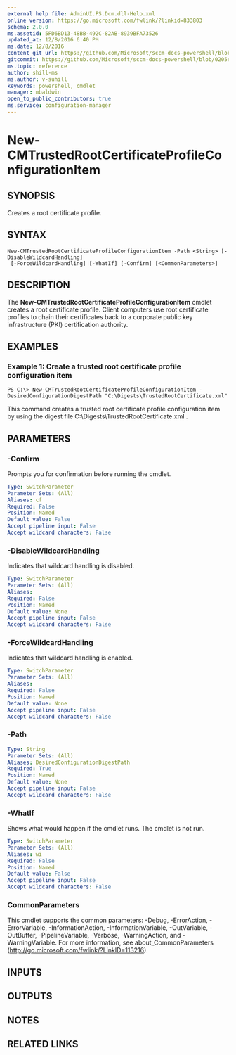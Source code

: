 ```yaml
---
external help file: AdminUI.PS.Dcm.dll-Help.xml
online version: https://go.microsoft.com/fwlink/?linkid=833803
schema: 2.0.0
ms.assetid: 5FD6BD13-48BB-492C-82AB-8939BFA73526
updated_at: 12/8/2016 6:40 PM
ms.date: 12/8/2016
content_git_url: https://github.com/Microsoft/sccm-docs-powershell/blob/live/sccm-cmdlets/ConfigurationManager/vlatest/New-CMTrustedRootCertificateProfileConfigurationItem.md
gitcommit: https://github.com/Microsoft/sccm-docs-powershell/blob/0205e569abecf1b4e1b2b342947b87a3691b29a5/sccm-cmdlets/ConfigurationManager/vlatest/New-CMTrustedRootCertificateProfileConfigurationItem.md
ms.topic: reference
author: shill-ms
ms.author: v-suhill
keywords: powershell, cmdlet
manager: mbaldwin
open_to_public_contributors: true
ms.service: configuration-manager
---
```


# New-CMTrustedRootCertificateProfileConfigurationItem

## SYNOPSIS
Creates a root certificate profile.

## SYNTAX

```
New-CMTrustedRootCertificateProfileConfigurationItem -Path <String> [-DisableWildcardHandling]
 [-ForceWildcardHandling] [-WhatIf] [-Confirm] [<CommonParameters>]
```

## DESCRIPTION
The **New-CMTrustedRootCertificateProfileConfigurationItem** cmdlet creates a root certificate profile.
Client computers use root certificate profiles to chain their certificates back to a corporate public key infrastructure (PKI) certification authority.

## EXAMPLES

### Example 1: Create a trusted root certificate profile configuration item
```
PS C:\> New-CMTrustedRootCertificateProfileConfigurationItem -DesiredConfigurationDigestPath "C:\Digests\TrustedRootCertificate.xml"
```

This command creates a trusted root certificate profile configuration item by using the digest file C:\Digests\TrustedRootCertificate.xml .

## PARAMETERS

### -Confirm
Prompts you for confirmation before running the cmdlet.

```yaml
Type: SwitchParameter
Parameter Sets: (All)
Aliases: cf
Required: False
Position: Named
Default value: False
Accept pipeline input: False
Accept wildcard characters: False
```

### -DisableWildcardHandling
Indicates that wildcard handling is disabled.

```yaml
Type: SwitchParameter
Parameter Sets: (All)
Aliases: 
Required: False
Position: Named
Default value: None
Accept pipeline input: False
Accept wildcard characters: False
```

### -ForceWildcardHandling
Indicates that wildcard handling is enabled.

```yaml
Type: SwitchParameter
Parameter Sets: (All)
Aliases: 
Required: False
Position: Named
Default value: None
Accept pipeline input: False
Accept wildcard characters: False
```

### -Path


```yaml
Type: String
Parameter Sets: (All)
Aliases: DesiredConfigurationDigestPath
Required: True
Position: Named
Default value: None
Accept pipeline input: False
Accept wildcard characters: False
```

### -WhatIf
Shows what would happen if the cmdlet runs.
The cmdlet is not run.

```yaml
Type: SwitchParameter
Parameter Sets: (All)
Aliases: wi
Required: False
Position: Named
Default value: False
Accept pipeline input: False
Accept wildcard characters: False
```

### CommonParameters
This cmdlet supports the common parameters: -Debug, -ErrorAction, -ErrorVariable, -InformationAction, -InformationVariable, -OutVariable, -OutBuffer, -PipelineVariable, -Verbose, -WarningAction, and -WarningVariable. For more information, see about_CommonParameters (http://go.microsoft.com/fwlink/?LinkID=113216).

## INPUTS

## OUTPUTS

## NOTES

## RELATED LINKS


